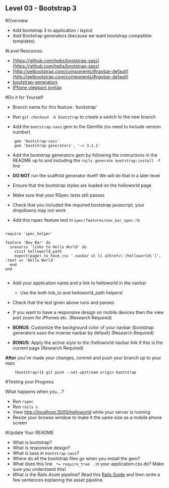 Level 03 - Bootstrap 3
-----------

#Overview
* Add bootstrap 3 to application / layout
* Add Bootstrap generators (because we want bootstrap compatible templates)

#Level Resources
* [https://github.com/twbs/bootstrap-sass](https://github.com/twbs/bootstrap-sass)
* [http://getbootstrap.com/components/#navbar-default](http://getbootstrap.com/components/#navbar-default)
* [bootstrap-generators](https://github.com/decioferreira/bootstrap-generators)
* [iPhone viewport syntax](https://coderwall.com/p/p8obqw)

#Do it for Yourself

* Branch name for this feature: 'bootstrap'
* Run ```git checkout -b bootstrap``` to create a switch to the new branch

* Add the ```bootstrap-sass``` gem to the Gemfile (no need to include version number)

```
	gem 'bootstrap-sass'
	gem 'bootstrap-generators', '~> 3.1.1'

```

* Add the bootstrap generators gem by following the instructions in the README up to and including the ```rails generate bootstrap:install -f``` line

* __DO NOT__ run the scaffold generator itself! We will do that in a later level

* Ensure that the bootstrap styles are loaded on the helloworld page

* Make sure that your RSpec tests still passes


* Check that you included the required bootstrap javascript, your dropdowns may not work
* Add this rspec feature test in ```spec/features/nav_bar_spec.rb```

```

require 'spec_helper'

feature 'Nav Bar' do
  scenario 'links to Hello World' do
    visit helloworld_path
    expect(page).to have_css '.navbar ul li a[href=\'/helloworld\']', :text => 'Hello World'
  end
end


```

* Add your application name and a link to helloworld in the navbar
	* Use the both link_to and helloworld_path helpers!

* Check that the test given above runs and passes

* If you want to have a responsive design on mobile devices then the view port zoom for iPhones etc. (Research Required)

* __BONUS__: Customize the background color of your navbar (bootstrap generators uses the inverse navbar by default) (Research Required)

* __BONUS__: Apply the active style to the /helloworld navbar link if this is the current page (Research Required)


__After__ you've made your changes, commit and push your branch up to your repo

```
	(bootstrap)]$ git push --set-upstream origin bootstrap
```

#Testing your Progress

What happens when you....?

* Run ```rspec```
* Run ```rails s```
* View [http://localhost:3000/helloworld](http://localhost:3000/helloworld) while your server is running
* Resize your browse window to make it the same size as a mobile phone screen


#Update Your README

* What is bootstrap?
* What is responsive design?
* What is sass in `bootstrap-sass`?
* Where do all the bootstrap files go when you install the gem?
* What does this line ` *= require_tree .` in your application.css do?  Make sure you understand this!
* What is the Rails Asset pipeline? Read this [Rails Guide](http://guides.rubyonrails.org/asset_pipeline.html) and then write a few sentences explaning the asset pipeline.



